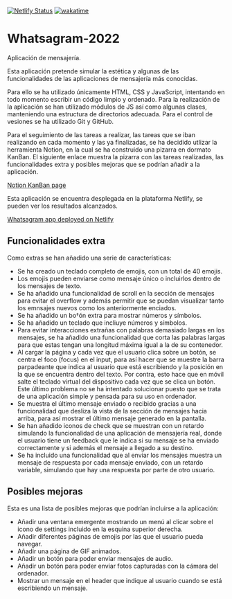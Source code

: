 [![Netlify Status](https://api.netlify.com/api/v1/badges/e420694b-3636-414d-ab67-84ae7df0e9d9/deploy-status)](https://app.netlify.com/sites/flamboyant-stonebraker-a2f3a7/deploys)
[![wakatime](https://wakatime.com/badge/user/0314f862-a840-4097-a5f5-e3b2f2c099f9/project/a8defea9-7318-4478-8a06-3edf72128769.svg)](https://wakatime.com/badge/user/0314f862-a840-4097-a5f5-e3b2f2c099f9/project/a8defea9-7318-4478-8a06-3edf72128769)

# Whatsagram-2022

Aplicación de mensajería.

Esta aplicación pretende simular la estética y algunas de las funcionalidades de las aplicaciones de mensajería más conocidas.

Para ello se ha utilizado únicamente HTML, CSS y JavaScript, intentando en todo momento escribir un código limpio y ordenado. Para la realización de la aplicación se han utilizado módulos de JS así como algunas clases, manteniendo una estructura de directorios adecuada. Para el control de vesiones se ha utilizado Git y GitHub.

Para el seguimiento de las tareas a realizar, las tareas que se iban realizando en cada momento y las ya finalizadas, se ha decidido utlizar la herramienta Notion, en la cual se ha construido una pizarra en dormato KanBan. El siguiente enlace muestra la pizarra con las tareas realizadas, las funcionalidades extra y posibles mejoras que se podrían añadir a la aplicación.

[Notion KanBan page](https://cat-maiasaura-4d1.notion.site/301951371c414328bd4d00826b94c081?v=f9d385ae40a24c8db9c397381c7e4582)

Esta aplicación se encuentra desplegada en la plataforma Netlify, se pueden ver los resultados alcanzados.

[Whatsagram app deployed on Netlify](https://flamboyant-stonebraker-a2f3a7.netlify.app/)

## Funcionalidades extra

Como extras se han añadido una serie de características:

- Se ha creado un teclado completo de emojis, con un total de 40 emojis.
- Los emojis pueden enviarse como mensaje único o incluirlos dentro de los mensajes de texto.
- Se ha añadido una funcionalidad de scroll en la sección de mensajes para evitar el overflow y además permitir que se puedan visualizar tanto los emnsajes nuevos como los anteriormente enciados.
- Se ha añadido un bo†ón extra para mostrar números y símbolos.
- Se ha añadido un teclado que incliuye números y símbolos.
- Para evitar interacciones extrañas con palabras demasiado largas en los mensajes, se ha añadido una funcionalidad que corta las palabras largas para que estas tengan una longitud máxima igual a la de su contenedor.
- Al cargar la página y cada vez que el usuario clica sobre un botón, se centra el foco (focus) en el input, para así hacer que se muestre la barra parpadeante que indica al usuario que está escribiendo y la posición en la que se encuentra dentro del texto. Por contra, esto hace que en móvil salte el teclado virtual del dispositivo cada vez que se clica un botón. Este último problema no se ha intentado solucionar puesto que se trata de una aplicación simple y pensada para su uso en ordenador.
- Se muestra el último mensaje enviado o recibido gracias a una funcionalidad que desliza la vista de la sección de mensajes hacia arriba, para así mostrar el último mensaje generado en la pantalla.
- Se han añadido iconos de check que se muestran con un retardo simulando la funcionalidad de una aplicación de mensajería real, donde el usuario tiene un feedback que le indica si su mensaje se ha enviado correctamente y si además el mensaje a llegado a su destino.
- Se ha incluido una funcionalidad que al enviar los mensajes muestra un mensaje de respuesta por cada mensaje enviado, con un retardo variable, simulando que hay una respuesta por parte de otro usuario.

## Posibles mejoras

Esta es una lista de posibles mejoras que podrían incluirse a la aplicación:

- Añadir una ventana emergente mostrando un menú al clicar sobre el icono de settings incluido en la esquina superior derecha.
- Añadir diferentes páginas de emojis por las que el usuario pueda navegar.
- Añadir una página de GIF animados.
- Añadir un botón para poder enviar mensajes de audio.
- Añadir un botón para poder enviar fotos capturadas con la cámara del ordenador.
- Mostrar un mensaje en el header que indique al usuario cuando se está escribiendo un mensaje.
